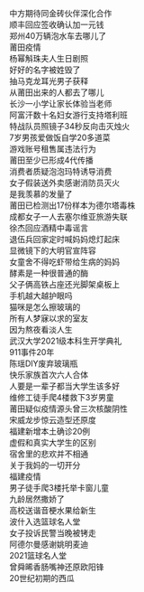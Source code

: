 中方期待同金砖伙伴深化合作  
顺丰回应签收确认加一元钱  
郑州40万辆泡水车去哪儿了  
莆田疫情  
杨幂斛珠夫人生日剧照  
好好的名字被姓毁了  
抽马克龙耳光男子获释  
从莆田出来的人都去了哪儿  
长沙一小学让家长体验当老师  
阿富汗数十名妇女游行支持塔利班  
特战队员照镜子34秒反向击灭烛火  
7岁男孩爱做饭自学20多道菜  
游戏账号租售属违法行为  
莆田至少已形成4代传播  
消费者质疑泡泡玛特诱导消费  
女子假装送外卖感谢消防员灭火  
是我羡慕的发量了  
莆田已检测出17份样本为德尔塔毒株  
成都女子一人去塞尔维亚旅游失联  
徐杰回应酒精中毒谣言  
退伍兵回家定时喊妈妈熄灯起床  
显微镜下的大明官宣阵容  
女童舍不得吃虾带给生病的妈妈  
酵素是一种很普通的酶  
父子俩高铁占座还光脚架桌板上  
手机越大越护眼吗  
猫咪是怎么擦玻璃的  
所有人梦寐以求的室友  
因为熬夜看淡人生  
武汉大学2021级本科生开学典礼  
911事件20年  
陈瑶DIY废弃玻璃瓶  
快乐家族首次六人合体  
人要是一辈子都当大学生该多好  
维修工徒手爬4楼救下3岁男童  
莆田疑似疫情源头曾三次核酸阴性  
宋威龙步惊云造型还原度  
福建新增本土确诊20例  
虚假和真实大学生的区别  
宿舍里的悲欢并不相通  
关于我妈的一切开分  
福建疫情  
男子徒手爬3楼托举卡窗儿童  
九龄居然撒娇了  
高校送谐音梗水果给新生  
波什入选篮球名人堂  
女子投诉民警当晚被铐走  
阿德尔曼感谢姚明麦迪  
2021篮球名人堂  
曾舜晞香肠嘴神还原欧阳锋  
20世纪初期的西瓜  
